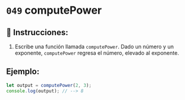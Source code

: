 # `049` computePower

## 📝 Instrucciones:

1. Escribe una función llamada `computePower`. Dado un número y un exponente, `computePower` regresa el número, elevado al exponente. 

## Ejemplo:

```Javascript
let output = computePower(2, 3);
console.log(output); // --> 8
```
